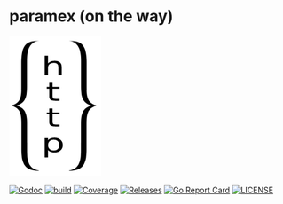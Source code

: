 # paramex (on the way)

![paramex_logo](./docs/images/logo.png)

[![Godoc](http://img.shields.io/badge/go-documentation-blue.svg?style=flat-square)](https://pkg.go.dev/github.com/senpathi/paramex)
[![build](https://github.com/senpathi/paramex/workflows/build/badge.svg)](https://github.com/senpathi/paramex/actions)
[![Coverage](https://codecov.io/gh/senpathi/paramex/branch/master/graph/badge.svg)](https://codecov.io/gh/senpathi/paramex)
[![Releases](https://img.shields.io/github/release/senpathi/paramex/all.svg?style=flat-square)](https://github.com/senpathi/paramex/releases)
[![Go Report Card](https://goreportcard.com/badge/github.com/senpathi/paramex)](https://goreportcard.com/report/github.com/senpathi/paramex)
[![LICENSE](https://img.shields.io/github/license/senpathi/paramex.svg?style=flat-square)](https://github.com/senpathi/paramex/blob/master/LICENSE)
